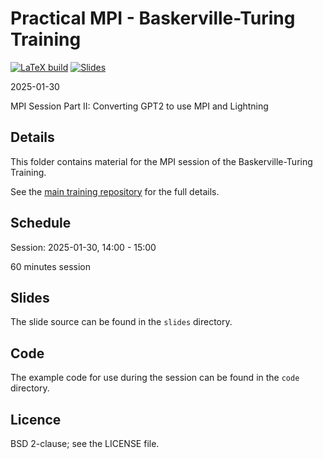 # Practical MPI - Baskerville-Turing Training

[![LaTeX build](../../actions/workflows/pdflatex.yml/badge.svg)](../../actions/workflows/pdflatex.yml)
[![Slides](https://img.shields.io/badge/PDF-Slides-orange.svg?style=flat)](../gh-action-result/pdf-output/practical-mpi.pdf)

2025-01-30

MPI Session Part II: Converting GPT2 to use MPI and Lightning

## Details

This folder contains material for the MPI session of the Baskerville-Turing Training.

See the [main training repository](https://github.com/baskerville-hpc/2025-01-29-Turing-training) for the full details.

## Schedule

Session: 2025-01-30, 14:00 - 15:00

60 minutes session

## Slides

The slide source can be found in the `slides` directory.

## Code

The example code for use during the session can be found in the `code` directory.

## Licence

BSD 2-clause; see the LICENSE file.

